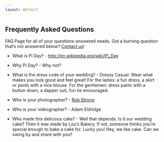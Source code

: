 ```yaml
---
layout: default
---
```


## Frequently Asked Questions ##

FAQ Page for all of your questions-answered needs. Got a burning question that’s not answered below? [Contact us](/about/contact.html)!


- What is Pi Day? - http://en.wikipedia.org/wiki/Pi_Day

- Why Pi Day? - Why not?

- What is the dress code of your wedding? - Dressy Casual. Wear what makes you look good and feel great! For the ladies: a fun dress, a skirt or pants with a nice blouse. For the gentlemen: dress pants with a button down, a dapper suit, fun tie encouraged.

- Who is your photographer? - [Rob Strong](www.robstrong.com)

- Who is your videographer? - Adam Eldridge

- Who made this delicious cake? - Well that depends. Is it our wedding cake? Then it was made by Lou’s Bakery. If not, someone thinks you’re special enough to bake a cake for. Lucky you! Hey, we like cake. Can we swing by and share with you?
